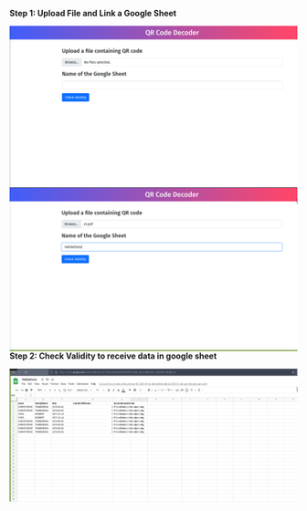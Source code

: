 **Step 1: Upload File and Link a Google Sheet**

<img src="https://github.com/AsjadIftikhar/QR_Decoder/blob/main/1.png"
     alt="Image"
     style="float: left; margin-right: 10px;" />
     
<img src="https://github.com/AsjadIftikhar/QR_Decoder/blob/main/2.png"
     alt="Image"
     style="float: left; margin-right: 10px;" />
     
**Step 2: Check Validity to receive data in google sheet**

<img src="https://github.com/AsjadIftikhar/QR_Decoder/blob/main/3.png"
     alt="Image"
     style="float: left; margin-right: 10px;" />
